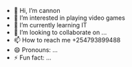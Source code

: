 - 👋 Hi, I’m cannon
- 👀 I’m interested in playing video games
- 🌱 I’m currently learning IT
- 💞️ I’m looking to collaborate on ...
- 📫 How to reach me +254793899488
- 😄 Pronouns: ...
- ⚡ Fun fact: ...

<!---
cqnon/cqnon is a ✨ special ✨ repository because its `README.md` (this file) appears on your GitHub profile.
You can click the Preview link to take a look at your changes.
--->
